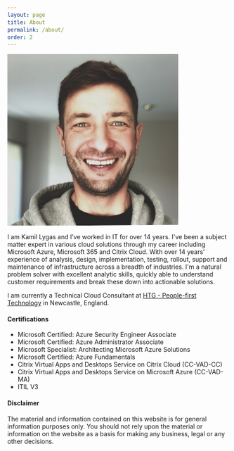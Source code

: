 ```yaml
---
layout: page
title: About
permalink: /about/
order: 2
---
```

![czujto](/assets/img/avatar1.jpg)


I am Kamil Lygas and I’ve worked in IT for over 14 years. I've been a subject matter expert in various cloud solutions through my career including Microsoft Azure, Microsoft 365 and Citrix Cloud.
With over 14 years’ experience of analysis, design, implementation, testing, rollout, support and maintenance of infrastructure across a breadth of industries. I'm a natural problem solver with excellent analytic skills, quickly able to understand customer requirements and break these down into actionable solutions.

I am currently a Technical Cloud Consultant at [HTG - People-first Technology](https://htg.co.uk "HTG - People-first Technology") in Newcastle, England.

#### Certifications ####
- Microsoft Certified: Azure Security Engineer Associate
- Microsoft Certified: Azure Administrator Associate
- Microsoft Specialist: Architecting Microsoft Azure Solutions
- Microsoft Certified: Azure Fundamentals
- Citrix Virtual Apps and Desktops Service on Citrix Cloud (CC-VAD-CC)
- Citrix Virtual Apps and Desktops Service on Microsoft Azure (CC-VAD-MA)
- ITIL V3

#### Disclaimer ####

The material and information contained on this website is for general information purposes only. You should not rely upon the material or information on the website as a basis for making any business, legal or any other decisions. 
